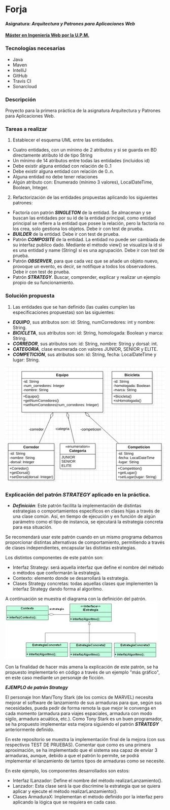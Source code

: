 # Forja
#### Asignatura: *Arquitectura y Patrones para Aplicaciones Web*
#### [Máster en Ingeniería Web por la U.P.M.](http://miw.etsisi.upm.es)

### Tecnologías necesarias
* Java
* Maven
* IntelliJ
* GitHub
* Travis CI
* Sonarcloud

### Descripción
Proyecto para la primera práctica de la asignatura Arquitectura y Patrones para Aplicaciones Web.

### Tareas a realizar
1. Establecer el esquema UML entre las entidades.
* Cuatro entidades, con un mínimo de 2 atributos y si se guarda en BD directamente atributo Id de tipo String
* Un mínimo de 14 atributos entre todas las entidades (incluidos id)
* Debe existir alguna entidad con relación de 0..1
* Debe existir alguna entidad con relación de 0..n.
* Alguna entidad no debe tener relaciones
* Algún atributo con: Enumerado (mínimo 3 valores), LocalDateTime, Boolean, Integer.

2. Refactorización de las entidades propuestas aplicando los siguientes patrones:
* Factoría con patrón _**SINGLETON**_ de la entidad. Se almacenan y se buscan las entidades por su id de la entidad principal, como entidad principal se refiere a la entidad que posee la relación, pero la factoría no los crea, solo gestiona los objetos. Debe ir con test de prueba.
* _**BUILDER**_ de la entidad. Debe ir con test de prueba.
* Patrón _**COMPOSITE**_ de la entidad. La entidad no puede ser cambiada de su interfaz publico dado. Mediante el método view() se visualiza la id si es una entidad y name (String) si es una agrupación. Debe ir con test de prueba.
* Patrón _**OBSERVER**_, para que cada vez que se añade un objeto nuevo, provoque un evento, es decir, se notifique a todos los observadores.  Debe ir con test de prueba.
* Patrón _**STRATEGY**_. Buscar, comprender, explicar y realizar un ejemplo propio de su funcionamiento.

### Solución propuesta
1. Las entidades que se han definido (las cuales cumplen las especificaciones propuestas) son las siguientes:
* _**EQUIPO**_, sus atributos son: id: String, numCorredores: int y nombre: String.
* _**BICICLETA**_, sus atributos son: id: String, homologada: Boolean y marca: String.
* _**CORREDOR**_, sus atributos son: id: String, nombre: String y dorsal: int.
* _**CATEGORIA**_, clase enumerada con valores JUNIOR, SENIOR y ELITE.
* _**COMPETICION**_, sus atributos son: id: String, fecha: LocalDateTime y lugar: String.

![Esquema UML propuesto](https://github.com/jolomoreno/APAW.ECP1.JoseLorenzo/blob/master/APAW.ECP1.JoseLorenzo.png)

### Explicación del patrón _**STRATEGY**_ aplicado en la práctica.
* _**Definición**_: Este patrón facilita la implementación de distintas estrategias o comportamientos específicos en clases hijas a través de una clase común. Así, en tiempo de ejecución y en función de algún parámetro como el tipo de instancia, se ejecutará la estrategia concreta para esa situación.

Se recomendará usar este patrón cuando en un mismo programa debamos proporcionar distintas alternativas de comportamiento, permitiendo a través de clases independientes, encapsular las distintas estrategias.

Los distintos componentes de este patrón son:

* Interfaz Strategy: será aquella interfaz que define el nombre del método o métodos que conformarán la estrategia.
* Contexto: elemento donde se desarrollará la estrategia.
* Clases Strategy concretas: todas aquellas clases que implementen la interfaz Strategy dando forma al algoritmo.

A continuación se muestra el diagrama con la definición del patrón.
![Esquema UML propuesto](https://github.com/jolomoreno/APAW.ECP1.JoseLorenzo/blob/master/strategy.jpg)

Con la finalidad de hacer más amena la explicación de este patrón, se ha propuesto implementarlo en código a través de un ejemplo "más gráfico", en este caso mediante un personaje de ficción.

_**EJEMPLO de patrón Strategy**_

El personaje Iron Man/Tony Stark (de los comics de MARVEL) necesita mejorar el software de lanzamiento de sus armaduras para que, según sus necesidades, pueda pedir de forma remota la que mejor le convenga en cada momento (armadura para viajes espaciales, armadura con modo sigilo, armadura acuática, etc.). Como Tony Stark es un buen programador, se ha propuesto implementar esta mejora siguiendo el patrón _**STRATEGY**_ anteriormente definido.

En este repositorio se muestra la implementación final de la mejora (con sus respectivos TEST DE PRUEBAS). Comentar que como es una primera aproximación, se ha implementado que el sistema sea capaz de enviar 3 armaduras, aunque, debido a que el patrón lo permite, se podrá implementar el lanzamiento de tantos tipos de armaduras como se necesite.

En este ejemplo, los componentes desarrollados son estos:
* Interfaz ILanzador: Define el nombre del método realizarLanzamiento().
* Lanzador: Esta clase será la que discrimine la estrategia que se quiera aplicar y ejecute el método realizarLanzamiento().
* Clases ArmaduraX: Implementan el método definido por la interfaz pero aplicando la lógica que se requiera en cada caso.
